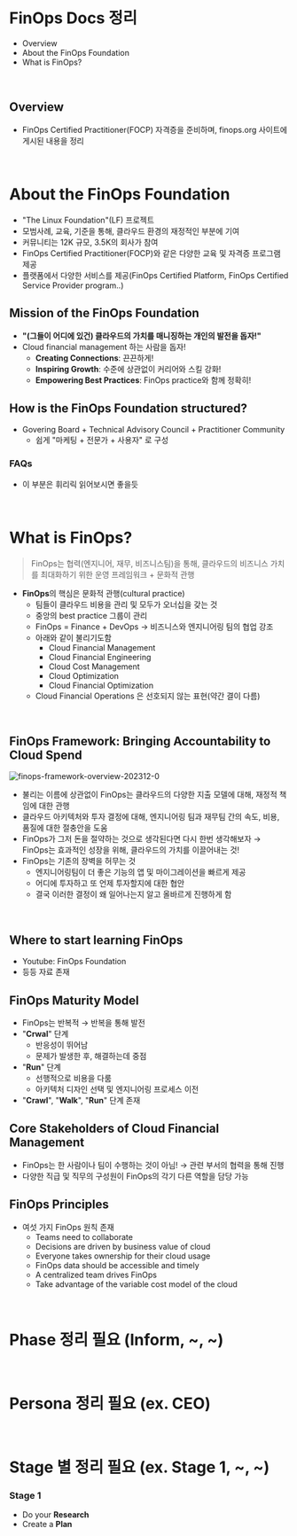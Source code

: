 # FinOps Docs 정리

- Overview
- About the FinOps Foundation
- What is FinOps?

<br>

## Overview

- FinOps Certified Practitioner(FOCP) 자격증을 준비하며, finops.org 사이트에 게시된 내용을 정리


<br>

# About the FinOps Foundation

- "The Linux Foundation"(LF) 프로젝트
- 모범사례, 교육, 기준을 통해, 클라우드 환경의 재정적인 부분에 기여
- 커뮤니티는 12K 규모, 3.5K의 회사가 참여
- FinOps Certified Practitioner(FOCP)와 같은 다양한 교육 및 자격증 프로그램 제공
- 플랫폼에서 다양한 서비스를 제공(FinOps Certified Platform, FinOps Certified Service Provider program..)

## Mission of the FinOps Foundation

- **"(그들이 어디에 있건) 클라우드의 가치를 매니징하는 개인의 발전을 돕자!"**
- Cloud financial management 하는 사람을 돕자!
  - **Creating Connections**: 끈끈하게!
  - **Inspiring Growth**: 수준에 상관없이 커리어와 스킬 강화!
  - **Empowering Best Practices**: FinOps practice와 함께 정확히!

## How is the FinOps Foundation structured?

- Govering Board + Technical Advisory Council + Practitioner Community
  - 쉽게 "마케팅 + 전문가 + 사용자" 로 구성

### FAQs

- 이 부분은 휘리릭 읽어보시면 좋을듯


<br>

# What is FinOps?

> FinOps는 협력(엔지니어, 재무, 비즈니스팀)을 통해, 클라우드의 비즈니스 가치를 최대화하기 위한 운영 프레임워크 + 문화적 관행

- **FinOps**의 핵심은 문화적 관행(cultural practice)
  - 팀들이 클라우드 비용을 관리 및 모두가 오너십을 갖는 것
  - 중앙의 best practice 그룹이 관리
  - FinOps = Finance + DevOps → 비즈니스와 엔지니어링 팀의 협업 강조
  - 아래와 같이 불리기도함
    - Cloud Financial Management
    - Cloud Financial Engineering
    - Cloud Cost Management
    - Cloud Optimization
    - Cloud Financial Optimization
  - Cloud Financial Operations 은 선호되지 않는 표현(약간 결이 다름)

<br>

## FinOps Framework: Bringing Accountability to Cloud Spend

![finops-framework-overview-202312-0](https://github.com/sainthm/2024_study/assets/54525036/2a81e3ad-73ce-4f4d-b22d-eb0f23b806d1)

- 불리는 이름에 상관없이 FinOps는 클라우드의 다양한 지출 모델에 대해, 재정적 책임에 대한 관행
- 클라우드 아키텍처와 투자 결정에 대해, 엔지니어링 팀과 재무팀 간의 속도, 비용, 품질에 대한 절충안을 도움
- FinOps가 그저 돈을 절약하는 것으로 생각된다면 다시 한번 생각해보자 → FinOps는 효과적인 성장을 위해, 클라우드의 가치를 이끌어내는 것!
- FinOps는 기존의 장벽을 허무는 것
  - 엔지니어링팀이 더 좋은 기능의 앱 및 마이그레이션을 빠르게 제공
  - 어디에 투자하고 또 언제 투자할지에 대한 협안
  - 결국 이러한 결정이 왜 일어나는지 알고 올바르게 진행하게 함


<br>

## Where to start learning FinOps

- Youtube: FinOps Foundation
- 등등 자료 존재


## FinOps Maturity Model

- FinOps는 반복적 → 반복을 통해 발전
- "**Crwal**" 단계
  - 반응성이 뛰어남
  - 문제가 발생한 후, 해결하는데 중점
- "**Run**" 단계
  - 선행적으로 비용을 다룸
  - 아키텍처 디자인 선택 및 엔지니어링 프로세스 이전
- "**Crawl**", "**Walk**", "**Run**" 단계 존재


## Core Stakeholders of Cloud Financial Management

- FinOps는 한 사람이나 팀이 수행하는 것이 아님! → 관련 부서의 협력을 통해 진행
- 다양한 직급 및 직무의 구성원이 FinOps의 각기 다른 역할을 담당 가능

## FinOps Principles

- 여섯 가지 FinOps 원칙 존재
  - Teams need to collaborate
  - Decisions are driven by business value of cloud
  - Everyone takes ownership for their cloud usage
  - FinOps data should be accessible and timely
  - A centralized team drives FinOps
  - Take advantage of the variable cost model of the cloud

<br>

# Phase 정리 필요 (Inform, ~, ~)

<br>

# Persona 정리 필요 (ex. CEO)

<br>

# Stage 별 정리 필요 (ex. Stage 1, ~, ~)

### Stage 1

- Do your **Research**
- Create a **Plan**

<br>